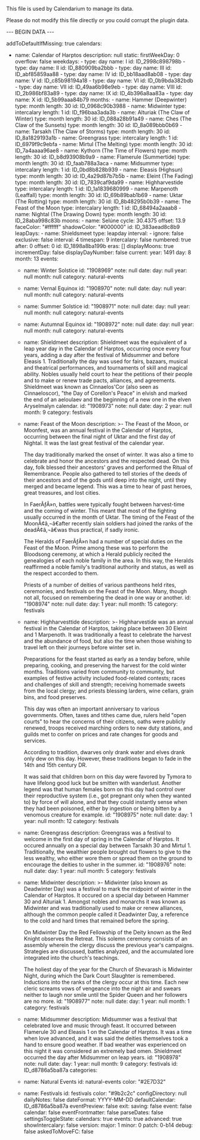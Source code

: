 This file is used by Calendarium to manage its data.

Please do not modify this file directly or you could corrupt the plugin data.

--- BEGIN DATA ---

addToDefaultIfMissing: true
calendars:
  - name: Calendar of Harptos
    description: null
    static:
      firstWeekDay: 0
      overflow: false
      weekdays:
        - type: day
          name: I
          id: ID_2998c898798b
        - type: day
          name: II
          id: ID_880909ba2bbb
        - type: day
          name: III
          id: ID_abf85859aa88
        - type: day
          name: IV
          id: ID_bb18aad8ab08
        - type: day
          name: V
          id: ID_c85b98194a18
        - type: day
          name: VI
          id: ID_0b9bda382bdb
        - type: day
          name: VII
          id: ID_49aa6b98e9eb
        - type: day
          name: VIII
          id: ID_2b986bf83a89
        - type: day
          name: IX
          id: ID_4b396a8aa83a
        - type: day
          name: X
          id: ID_5b99aaa84b79
      months:
        - name: Hammer (Deepwinter)
          type: month
          length: 30
          id: ID_0968c90b3988
        - name: Midwinter
          type: intercalary
          length: 1
          id: ID_f96baa3ada3b
        - name: Alturiak (The Claw of Winter)
          type: month
          length: 30
          id: ID_088a28b91a49
        - name: Ches (The Claw of the Sunsets)
          type: month
          length: 30
          id: ID_8a089bbb0b69
        - name: Tarsakh (The Claw of Storms)
          type: month
          length: 30
          id: ID_8a1829193a1b
        - name: Greengrass
          type: intercalary
          length: 1
          id: ID_6979f9c9ebfa
        - name: Mirtul (The Melting)
          type: month
          length: 30
          id: ID_7a4aaaa96ae8
        - name: Kythorn (The Time of Flowers)
          type: month
          length: 30
          id: ID_b8d93908b9a9
        - name: Flamerule (Summertide)
          type: month
          length: 30
          id: ID_faab788a3aca
        - name: Midsummer
          type: intercalary
          length: 1
          id: ID_0bd8b828b939
        - name: Eleasis (Highsun)
          type: month
          length: 30
          id: ID_4a29d87b7b5b
        - name: Eleint (The Fading)
          type: month
          length: 30
          id: ID_7839caf9da99
        - name: Highharvestide
          type: intercalary
          length: 1
          id: ID_1a1839680999
        - name: Marpenoth (Leaffall)
          type: month
          length: 30
          id: ID_69b89bab1b69
        - name: Uktar (The Rotting)
          type: month
          length: 30
          id: ID_8b48295b0b39
        - name: The Feast of the Moon
          type: intercalary
          length: 1
          id: ID_68494a2aaab8
        - name: Nightal (The Drawing Down)
          type: month
          length: 30
          id: ID_28aba998c83b
      moons:
        - name: Selúne
          cycle: 30.4375
          offset: 13.9
          faceColor: "#ffffff"
          shadowColor: "#000000"
          id: ID_383aead8c8b9
      leapDays:
        - name: Shieldsmeet
          type: leapday
          interval:
            - ignore: false
              exclusive: false
              interval: 4
          timespan: 9
          intercalary: false
          numbered: true
          after: 0
          offset: 0
          id: ID_1898a8ba199b
      eras: []
      displayMoons: true
      incrementDay: false
      displayDayNumber: false
    current:
      year: 1491
      day: 8
      month: 13
    events:
      - name: Winter Solstice
        id: "1908969"
        note: null
        date:
          day: null
          year: null
          month: null
        category: natural-events
      - name: Vernal Equinox
        id: "1908970"
        note: null
        date:
          day: null
          year: null
          month: null
        category: natural-events
      - name: Summer Solstice
        id: "1908971"
        note: null
        date:
          day: null
          year: null
          month: null
        category: natural-events
      - name: Autumnal Equinox
        id: "1908972"
        note: null
        date:
          day: null
          year: null
          month: null
        category: natural-events
      - name: Shieldmeet
        description: Shieldmeet was the equivalent of a leap year day in the Calendar of
          Harptos, occurring once every four years, adding a day after the
          festival of Midsummer and before Eleasis 1. Traditionally the day was
          used for fairs, bazaars, musical and theatrical performances, and
          tournaments of skill and magical ability. Nobles usually held court to
          hear the petitions of their people and to make or renew trade pacts,
          alliances, and agreements. Shieldmeet was known as Cinnaelos'Cor (also
          seen as Cinnaeloscor), "the Day of Corellon's Peace" in elvish and
          marked the end of an aeloulaev and the beginning of a new one in the
          elven Aryselmalyn calendar.
        id: "1908973"
        note: null
        date:
          day: 2
          year: null
          month: 9
        category: festivals
      - name: Feast of the Moon
        description: >-
          The Feast of the Moon, or Moonfest, was an annual festival in the
          Calendar of Harptos, occurring between the final night of Uktar and
          the first day of Nightal. It was the last great festival of the
          calendar year.


          The day traditionally marked the onset of winter. It was also a time to celebrate and honor the ancestors and the respected dead. On this day, folk blessed their ancestors' graves and performed the Ritual of Remembrance. People also gathered to tell stories of the deeds of their ancestors and of the gods until deep into the night, until they merged and became legend. This was a time to hear of past heroes, great treasures, and lost cities.


          In FaerÃƒÂ»n, battles were typically fought between harvest-time and the coming of winter. This meant that most of the fighting usually occurred in the month of Uktar. The timing of the Feast of the MoonÃ¢â‚¬â€after recently slain soldiers had joined the ranks of the deadÃ¢â‚¬â€was thus practical, if sadly ironic.


          The Heralds of FaerÃƒÂ»n had a number of special duties on the Feast of the Moon. Prime among these was to perform the Bloodsong ceremony, at which a Herald publicly recited the genealogies of each noble family in the area. In this way, the Heralds reaffirmed a noble family's traditional authority and status, as well as the respect accorded to them.


          Priests of a number of deities of various pantheons held rites, ceremonies, and festivals on the Feast of the Moon. Many, though not all, focused on remembering the dead in one way or another.
        id: "1908974"
        note: null
        date:
          day: 1
          year: null
          month: 15
        category: festivals
      - name: Highharvesttide
        description: >-
          Highharvestide was an annual festival in the Calendar of Harptos,
          taking place between 30 Eleint and 1 Marpenoth. It was traditionally a
          feast to celebrate the harvest and the abundance of food, but also the
          time when those wishing to travel left on their journeys before winter
          set in.


          Preparations for the feast started as early as a tenday before, while preparing, cooking, and preserving the harvest for the cold winter months. Traditions varied from community to community, but examples of festive activity included food-related contests; races and challenges of skill and strength; receiving homemade sweets from the local clergy; and priests blessing larders, wine cellars, grain bins, and food preserves.


          This day was often an important anniversary to various governments. Often, taxes and tithes came due, rulers held "open courts" to hear the concerns of their citizens, oaths were publicly renewed, troops received marching orders to new duty stations, and guilds met to confer on prices and rate changes for goods and services.


          According to tradition, dwarves only drank water and elves drank only dew on this day. However, these traditions began to fade in the 14th and 15th century DR.


          It was said that children born on this day were favored by Tymora to have lifelong good luck but be smitten with wanderlust. Another legend was that human females born on this day had control over their reproductive system (i.e., got pregnant only when they wanted to) by force of will alone, and that they could instantly sense when they had been poisoned, either by ingestion or being bitten by a venomous creature for example.
        id: "1908975"
        note: null
        date:
          day: 1
          year: null
          month: 12
        category: festivals
      - name: Greengrass
        description: Greengrass was a festival to welcome in the first day of spring in
          the Calendar of Harptos. It occured annually on a special day between
          Tarsakh 30 and Mirtul 1. Traditionally, the wealthier people brought
          out flowers to give to the less wealthy, who either wore them or
          spread them on the ground to encourage the deities to usher in the
          summer.
        id: "1908976"
        note: null
        date:
          day: 1
          year: null
          month: 5
        category: festivals
      - name: Midwinter
        description: >-
          Midwinter (also known as Deadwinter Day) was a festival to mark the
          midpoint of winter in the Calendar of Harptos. It occured on a special
          day between Hammer 30 and Alturiak 1. Amongst nobles and monarchs it
          was known as Midwinter and was traditionally used to make or renew
          alliances, although the common people called it Deadwinter Day, a
          reference to the cold and hard times that remained before the spring.


          On Midwinter Day the Red Fellowship of the Deity known as the Red Knight observes the Retreat. This solemn ceremony consists of an assembly wherein the clergy discuss the previous year's campaigns. Strategies are discussed, battles analyzed, and the accumulated lore integrated into the church's teachings.


          The holiest day of the year for the Church of Shevarash is Midwinter Night, during which the Dark Court Slaughter is remembered. Inductions into the ranks of the clergy occur at this time. Each new cleric screams vows of vengeance into the night air and swears neither to laugh nor smile until the Spider Queen and her followers are no more.
        id: "1908977"
        note: null
        date:
          day: 1
          year: null
          month: 1
        category: festivals
      - name: Midsummer
        description: Midsummer was a festival that celebrated love and music through
          feast. It occurred between Flamerule 30 and Eleasis 1 on the Calendar
          of Harptos. It was a time when love advanced, and it was said the
          deities themselves took a hand to ensure good weather. If bad weather
          was experienced on this night it was considered an extremely bad omen.
          Shieldmeet occurred the day after Midsummer on leap years.
        id: "1908978"
        note: null
        date:
          day: 1
          year: null
          month: 9
        category: festivals
    id: ID_d8786a5ba87a
    categories:
      - name: Natural Events
        id: natural-events
        color: "#2E7D32"
      - name: Festivals
        id: festivals
        color: "#9b2c2c"
configDirectory: null
dailyNotes: false
dateFormat: YYYY-MM-DD
defaultCalendar: ID_d8786a5ba87a
eventPreview: false
exit:
  saving: false
  event: false
  calendar: false
eventFrontmatter: false
parseDates: false
settingsToggleState:
  calendars: true
  events: true
  advanced: true
showIntercalary: false
version:
  major: 1
  minor: 0
  patch: 0-b14
debug: false
askedToMoveFC: false
